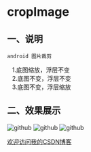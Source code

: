 cropImage
=========

## 一、说明 
    android 图片裁剪
    1.底图缩放，浮层不变<br>
    2.底图不变，浮层不变<br>
    3.底图不变，浮层缩放<br>


## 二、效果展示 
![github](http://img.blog.csdn.net/20130511221007401 "附图一") ![github](http://img.blog.csdn.net/20130511221013495 "附图二b") ![github](http://img.blog.csdn.net/20130511221020784 "附图三") 







[欢迎访问我的CSDN博客](http://blog.csdn.net/zz7zz7zz)<br />

